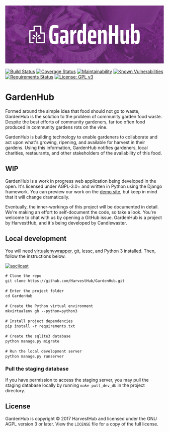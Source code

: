 ![GardenHub Promo Banner](gardenhub-promo.png)

[![Build Status](https://travis-ci.org/HarvestHub/GardenHub.svg?branch=master)](https://travis-ci.org/HarvestHub/GardenHub)
[![Coverage Status](https://coveralls.io/repos/github/HarvestHub/GardenHub/badge.svg)](https://coveralls.io/github/HarvestHub/GardenHub)
[![Maintainability](https://api.codeclimate.com/v1/badges/831094bb6605cfd9ec68/maintainability)](https://codeclimate.com/github/HarvestHub/GardenHub/maintainability)
[![Known Vulnerabilities](https://snyk.io/test/github/harvesthub/gardenhub/badge.svg)](https://snyk.io/test/github/harvesthub/gardenhub)
[![Requirements Status](https://requires.io/github/HarvestHub/GardenHub/requirements.svg?branch=master)](https://requires.io/github/HarvestHub/GardenHub/requirements/?branch=master)
[![License: GPL v3](https://img.shields.io/badge/License-AGPL%20v3-blue.svg)](https://www.gnu.org/licenses/agpl-3.0)

# GardenHub

Formed around the simple idea that food should not go to waste, GardenHub is the solution to the problem of community garden food waste. Despite the best efforts of community gardeners, far too often food produced in community gardens rots on the vine.

GardenHub is building technology to enable gardeners to collaborate and act upon what's growing, ripening, and available for harvest in their gardens. Using this information, GardenHub notifies gardeners, local charities, restaurants, and other stakeholders of the availability of this food.

## WIP

GardenHub is a work in progress web application being developed in the open. It's licensed under AGPL-3.0+ and written in Python using the Django framework. You can preview our work on the [demo site](http://gardenhub.candlewaster.co/), but keep in mind that it will change dramatically.

Eventually, the inner-workings of this project will be documented in detail. We're making an effort to self-document the code, so take a look. You're welcome to chat with us by opening a GitHub issue. GardenHub is a project by HarvestHub, and it's being developed by Candlewaster.

## Local development

You will need [virtualenvwrapper](http://virtualenvwrapper.readthedocs.io/en/latest/), git, lessc, and Python 3 installed. Then, follow the instructions below.

[![asciicast](https://asciinema.org/a/155550.png)](https://asciinema.org/a/155550)


```
# Clone the repo
git clone https://github.com/HarvestHub/GardenHub.git

# Enter the project folder
cd GardenHub

# Create the Python virtual environment
mkvirtualenv gh --python=python3

# Install project dependencies
pip install -r requirements.txt

# Create the sqlite3 database
python manage.py migrate

# Run the local development server
python manage.py runserver
```

### Pull the staging database
If you have permission to access the staging server, you may pull the staging database locally by running `make pull_dev_db` in the project directory.

## License

GardenHub is copyright © 2017 HarvestHub and licensed under the GNU AGPL version 3 or later. View the `LICENSE` file for a copy of the full license.
